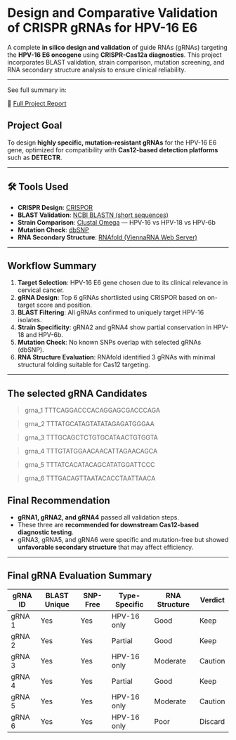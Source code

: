 #  Design and Comparative Validation of CRISPR gRNAs for HPV-16 E6

A complete **in silico design and validation** of guide RNAs (gRNAs) targeting the **HPV-16 E6 oncogene** using **CRISPR-Cas12a diagnostics**. This project incorporates BLAST validation, strain comparison, mutation screening, and RNA secondary structure analysis to ensure clinical reliability.

---
See full summary in:

📄 [Full Project Report](./https://github.com/AbhishiktaPradhan-code/Design-and-Comparative-Validation-of-CRISPR-gRNAs-for-HPV-16-E6/blob/61bb777c678f80dcadd336cb042458823082a816/HPV16_CRISPR_Cas12_Diagnostic_Design_Report.pdf)



##  Project Goal

To design **highly specific, mutation-resistant gRNAs** for the HPV-16 E6 gene, optimized for compatibility with **Cas12-based detection platforms** such as **DETECTR**.

---

## 🛠 Tools Used

- **CRISPR Design**: [CRISPOR](https://crispor.gi.ucsc.edu/)
- **BLAST Validation**: [NCBI BLASTN (short sequences)](https://blast.ncbi.nlm.nih.gov/Blast.cgi)
- **Strain Comparison**: [Clustal Omega](https://www.ebi.ac.uk/Tools/msa/clustalo/) — HPV-16 vs HPV-18 vs HPV-6b
- **Mutation Check**: [dbSNP](https://www.ncbi.nlm.nih.gov/snp/)
- **RNA Secondary Structure**: [RNAfold (ViennaRNA Web Server)](http://rna.tbi.univie.ac.at/cgi-bin/RNAWebSuite/RNAfold.cgi)

---

##  Workflow Summary

1. **Target Selection**: HPV-16 E6 gene chosen due to its clinical relevance in cervical cancer.
2. **gRNA Design**: Top 6 gRNAs shortlisted using CRISPOR based on on-target score and position.
3. **BLAST Filtering**: All gRNAs confirmed to uniquely target HPV-16 isolates.
4. **Strain Specificity**: gRNA2 and gRNA4 show partial conservation in HPV-18 and HPV-6b.
5. **Mutation Check**: No known SNPs overlap with selected gRNAs (dbSNP).
6. **RNA Structure Evaluation**: RNAfold identified 3 gRNAs with minimal structural folding suitable for Cas12 targeting.

---
##  The selected gRNA Candidates 

>grna_1 TTTCAGGACCCACAGGAGCGACCCAGA
     
>grna_2 TTTATGCATAGTATATAGAGATGGGAA    

>grna_3 TTTGCAGCTCTGTGCATAACTGTGGTA    

>grna_4 TTTGTATGGAACAACATTAGAACAGCA

>grna_5 TTTATCACATACAGCATATGGATTCCC

>grna_6 TTTGACAGTTAATACACCTAATTAACA

##  Final Recommendation

- **gRNA1, gRNA2, and gRNA4** passed all validation steps.
- These three are **recommended for downstream Cas12-based diagnostic testing**.
- gRNA3, gRNA5, and gRNA6 were specific and mutation-free but showed **unfavorable secondary structure** that may affect efficiency.

---

##  Final gRNA Evaluation Summary

| gRNA ID | BLAST Unique | SNP-Free | Type-Specific | RNA Structure | Verdict             |
|---------|---------------|-----------|----------------|----------------|---------------------|
| gRNA 1  | Yes           | Yes       | HPV-16 only    | Good           | Keep                |
| gRNA 2  | Yes           | Yes       | Partial        | Good           | Keep                |
| gRNA 3  | Yes           | Yes       | HPV-16 only    | Moderate       | Caution             |
| gRNA 4  | Yes           | Yes       | Partial        | Good           | Keep                |
| gRNA 5  | Yes           | Yes       | HPV-16 only    | Moderate       | Caution             |
| gRNA 6  | Yes           | Yes       | HPV-16 only    | Poor           | Discard             |




